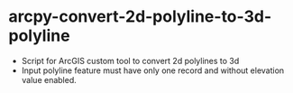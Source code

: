 # arcpy-convert-2d-polyline-to-3d-polyline

* Script for ArcGIS custom tool to convert 2d polylines to 3d
* Input polyline feature must have only one record and without elevation value enabled.
